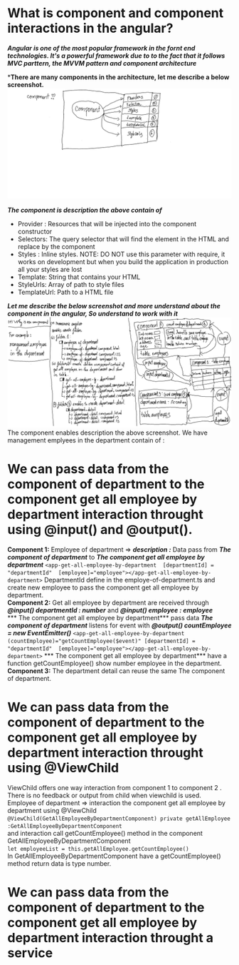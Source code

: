 




#  What is component and component interactions in the angular?

***Angular is one of the most popular framework in the fornt end technologies. It's a powerful framework due to to the fact that it follows MVC parttern, the MVVM pattern  and component architecture*** 

***There are many components in the architecture, let me describe a below screenshot.**
![enter image description here](https://github.com/thanhlong2803/update-image/blob/main/image4/COMPONENT.png)

***The component is description the  above contain of***

 - Provider : Resources that will be injected into the component constructor
 - Selectors: The query selector that will find the element in the HTML and replace by the component
 - Styles : Inline styles. NOTE: DO NOT use this parameter with require, it works on development but when you build the application in production all your styles are lost
 - Template: String that contains your HTML
 - StyleUrls: Array of path to style files
 - TemplateUrl: Path to a HTML file


***Let me describe the below screenshot and more understand about the component in the angular, So understand to work with it***
![enter image description here](https://github.com/thanhlong2803/update-image/blob/main/image4/COMPONENTINTERACTION.png)
The component enables description the above screenshot. We have management emplyees in the department contain of :         

# We can pass data from the component of department to the component get all employee by department interaction throught using  @input() and @output().                                          
 **Component 1:**  Employee of department  =>  ***description :*** Data pass  from   ***The component of department***  to ***The component  get all employee by department***
 `<app-get-all-employee-by-department  [departmentId] = "departmentId"  [employee]="employee"></app-get-all-employee-by-department>`
 DepartmentId define in the employe-of-department.ts  and create new employee to pass the component  get all employee by department.            
 **Component 2:**  Get all employee by department are received through  ***@input() departmentId : number***  and   ***@input() employee : employee***  
*** The component get all employee by department*** pass data ***The component of department*** listens for event  with  ***@output() countEmployee = new EventEmitter<int>()***
  `<app-get-all-employee-by-department (countEmployee)="getCountEmployee($event)" [departmentId] = "departmentId"  [employee]="employee"></app-get-all-employee-by-department>`
  *** The component get all employee by department***  have a function getCountEmployee() show number employee in the department.           
 **Component 3:**  The department detail can reuse the same The component of department.

# We can pass data from the component of department to the component get all employee by department interaction throught using  @ViewChild
  ViewChild offers one way interaction from component 1 to component 2 . There is no feedback or output from child when viewchild is used.    
  Employee of department  =>  interaction the component get all employee by department using @ViewChild         
 `@ViewChild(GetAllEmployeeByDepartmentComponent) private getAllEmployee :GetAllEmployeeByDepartmentComponent`       
 and interaction call getCountEmployee() method in the component GetAllEmployeeByDepartmentComponent                      
 `let employeeList = this.getAllEmployee.getCountEmployee()`       
 In GetAllEmployeeByDepartmentComponent have a getCountEmployee() method return data is type number.         

# We can pass data from the component of department to the component get all employee by department interaction throught a service
 
 
